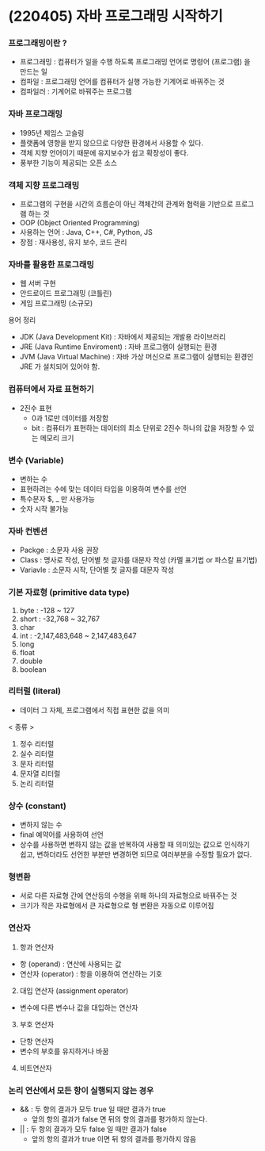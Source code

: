 # (220405) 자바 프로그래밍 시작하기

### 프로그래밍이란 ?

- 프로그래밍 : 컴퓨터가 일을 수행 하도록 프로그래밍 언어로 명령어 (프로그램) 을 만드는 일
- 컴파일 : 프로그래밍 언어를 컴퓨터가 실행 가능한 기계어로 바꿔주는 것
- 컴파일러 : 기계어로 바꿔주는 프로그램

### 자바 프로그래밍

- 1995년 제임스 고슬링
- 플랫폼에 영향을 받지 않으므로 다양한 환경에서 사용할 수 있다.
- 객체 지향 언어이기 때문에 유지보수가 쉽고 확장성이 좋다.
- 풍부한 기능이 제공되는 오픈 소스

### 객체 지향 프로그래밍

- 프로그램의 구현을 시간의 흐름순이 아닌 객체간의 관계와 협력을 기반으로 프로그램 하는 것
- OOP (Object Oriented Programming)
- 사용하는 언어 : Java, C++, C#, Python, JS
- 장점 : 재사용성, 유지 보수, 코드 관리

### 자바를 활용한 프로그래밍

- 웹 서버 구현
- 안드로이드 프로그래밍 (코틀린)
- 게임 프로그래밍 (소규모)

용어 정리

- JDK (Java Development Kit) : 자바에서 제공되는 개발용 라이브러리
- JRE (Java Runtime Enviroment) : 자바 프로그램이 실행되는 환경
- JVM (Java Virtual Machine) : 자바 가상 머신으로 프로그램이 실행되는 환경인 JRE 가 설치되어 있어야 함.

### 컴퓨터에서 자료 표현하기

- 2진수 표현
    - 0과 1로만 데이터를 저장함
    - bit : 컴퓨터가 표현하는 데이터의 최소 단위로 2진수 하나의 값을 저장할 수 있는 메모리 크기

### 변수 (Variable)

- 변하는 수
- 표현하려는 수에 맞는 데이터 타입을 이용하여 변수를 선언
- 특수문자 $, _ 만 사용가능
- 숫자 시작 불가능

### 자바 컨벤션

- Packge : 소문자 사용 권장
- Class : 명사로 작성, 단어별 첫 글자를 대문자 작성 (카멜 표기법 or 파스칼 표기법)
- Variavle : 소문자 시작, 단어별 첫 글자를 대문자 작성

### 기본 자료형 (primitive data type)

1. byte : -128 ~ 127
2. short : -32,768 ~ 32,767
3. char
4. int : -2,147,483,648 ~ 2,147,483,647
5. long
6. float
7. double
8. boolean

### 리터럴 (literal)

- 데이터 그 자체, 프로그램에서 직접 표현한 값을 의미

< 종류 >

1. 정수 리터럴
2. 실수 리터럴
3. 문자 리터럴
4. 문자열 리터럴
5. 논리 리터럴

### 상수 (constant)

- 변하지 않는 수
- final 예약어를 사용하여 선언
- 상수를 사용하면 변하지 않는 값을 반복하여 사용할 때 의미있는 값으로 인식하기 쉽고, 변하더라도 선언한 부분만 변경하면 되므로 여러부분을 수정할 필요가 없다.

### 형변환

- 서로 다른 자료형 간에 연산등의 수행을 위해 하나의 자료형으로 바꿔주는 것
- 크기가 작은 자료형에서 큰 자료형으로 형 변환은 자동으로 이루어짐

### 연산자

1. 항과 연산자
- 항 (operand) : 연산에 사용되는 값
- 연산자 (operator) : 항을 이용하여 연산하는 기호
2. 대입 연산자 (assignment operator)
- 변수에 다른 변수나 값을 대입하는 연산자
3. 부호 연산자
- 단항 연산자
- 변수의 부호를 유지하거나 바꿈
4. 비트연산자

### 논리 연산에서 모든 항이 실행되지 않는 경우

- && : 두 항의 결과가 모두 true 일 때만 결과가 true
    - 앞의 항의 결과가 false 면 뒤의 항의 결과를 평가하지 않는다.
- || : 두 항의 결과가 모두 false 일 때만 결과가 false
    - 앞의 항의 결과가 true 이면 뒤 항의 결과를 평가하지 않음
